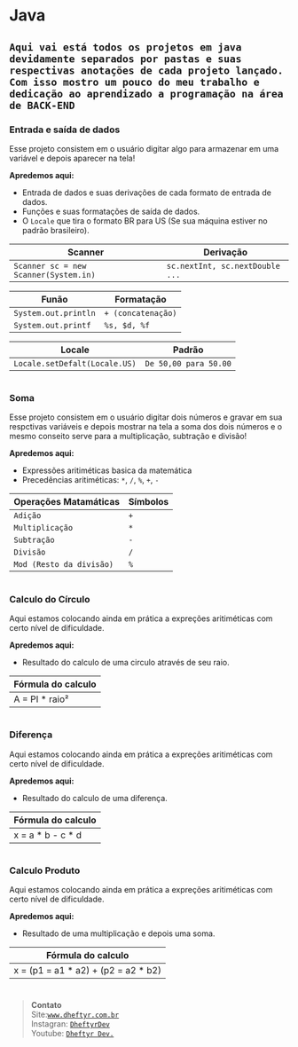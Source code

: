 # Java

## `Aqui vai está todos os projetos em java devidamente separados por pastas e suas respectivas anotações de cada projeto lançado. Com isso mostro um pouco do meu trabalho e dedicação ao aprendizado a programação na área de BACK-END`

### Entrada e saída de dados
Esse projeto consistem em o usuário digitar algo para armazenar em uma variável e depois aparecer na tela!

**Apredemos aqui:**
- Entrada de dados e suas derivações de cada formato de entrada de dados.
- Funções e suas formatações de saída de dados.
- O `Locale` que tira o formato BR para US (Se sua máquina estiver no padrão brasileiro).

| Scanner                           | Derivação         |
| ----------------------------------- | ---------------- |
| `Scanner sc = new Scanner(System.in)` | `sc.nextInt, sc.nextDouble ...` |

| Funão                           | Formatação         |
| ----------------------------------- | ---------------- |
| `System.out.println` | `+ (concatenação)` |
| `System.out.printf` | `%s, $d, %f` |

| Locale                           | Padrão         |
| ----------------------------------- | ---------------- |
| `Locale.setDefalt(Locale.US)` | `De 50,00 para 50.00` |
#

### Soma
Esse projeto consistem em o usuário digitar dois números e gravar em sua respctivas variáveis e depois mostrar na tela a soma dos dois números e o mesmo conseito serve para a multiplicação, subtração e divisão!

**Apredemos aqui:**
- Expressões aritiméticas basica da matemática
- Precedências aritiméticas: `*`, `/`, `%`, `+`, `-`

| Operações Matamáticas                           | Símbolos        |
| ----------------------------------- | ---------------- |
| `Adição` | `+` |
| `Multiplicação` | `*` |
| `Subtração` | `-` |
| `Divisão` | `/` |
| `Mod (Resto da divisão)` | `%` |
#

### Calculo do Círculo
Aqui estamos colocando ainda em prática a expreções aritiméticas com certo nível de dificuldade.

**Apredemos aqui:**
- Resultado do calculo de uma circulo através de seu raio.

| Fórmula do calculo |
| ------------------ |
|    A = PI * raio²  |
#

### Diferença
Aqui estamos colocando ainda em prática a expreções aritiméticas com certo nível de dificuldade.

**Apredemos aqui:**
- Resultado do calculo de uma diferença.

| Fórmula do calculo |
| ------------------ |
| x = a * b - c * d  |
#

### Calculo Produto
Aqui estamos colocando ainda em prática a expreções aritiméticas com certo nível de dificuldade.

**Apredemos aqui:**
- Resultado de uma multiplicação e depois uma soma.

| Fórmula do calculo |
| ------------------ |
| x = (p1 = a1 * a2) + (p2 = a2 * b2)   |
#


#
> **Contato**
> <br/>Site:[`www.dheftyr.com.br`](https://www.dheftyr.com.br)<br/>
> Instagran: [`DheftyrDev`](https://www.instagram.com/dheftyrdev/)<br/>
> Youtube:   [`Dheftyr Dev.`](https://www.youtube.com/@DheftyrDev)